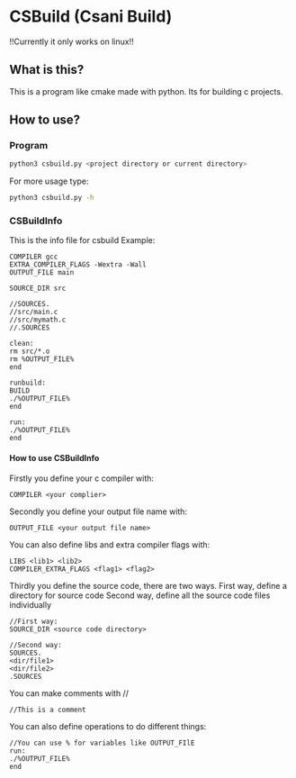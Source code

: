 # CSBuild (Csani Build)

!!Currently it only works on linux!!

## What is this?
This is a program like cmake made with python.
Its for building c projects.

## How to use?
### Program
```bash
python3 csbuild.py <project directory or current directory>
```

For more usage type:
```bash
python3 csbuild.py -h
```

### CSBuildInfo
This is the info file for csbuild
Example:
```CSBuildInfo
COMPILER gcc
EXTRA_COMPILER_FLAGS -Wextra -Wall
OUTPUT_FILE main

SOURCE_DIR src

//SOURCES.
//src/main.c
//src/mymath.c
//.SOURCES

clean:
rm src/*.o
rm %OUTPUT_FILE%
end

runbuild:
BUILD
./%OUTPUT_FILE%
end

run:
./%OUTPUT_FILE%
end
```

#### How to use CSBuildInfo
Firstly you define your c compiler with:
```CSBuildInfo
COMPILER <your complier>
```

Secondly you define your output file name with:
```CSBuildInfo
OUTPUT_FILE <your output file name>
```

You can also define libs and extra compiler flags with:
```CSBuildInfo
LIBS <lib1> <lib2>
COMPILER_EXTRA_FLAGS <flag1> <flag2>
```

Thirdly you define the source code, there are two ways.
First way, define a directory for source code
Second way, define all the source code files individually
```CSBuildInfo
//First way:
SOURCE_DIR <source code directory>

//Second way:
SOURCES.
<dir/file1>
<dir/file2>
.SOURCES
```

You can make comments with //
```CSBuildInfo
//This is a comment
```

You can also define operations to do different things:
```CSBuildInfo
//You can use % for variables like OUTPUT_FIlE
run:
./%OUTPUT_FILE%
end
```
